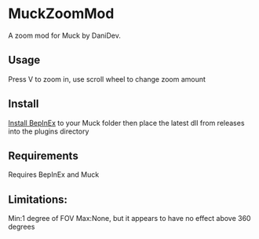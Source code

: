 # MuckZoomMod
A zoom mod for Muck by DaniDev.


## Usage
Press V to zoom in, use scroll wheel to change zoom amount

## Install
[Install BepInEx](https://docs.bepinex.dev/master/articles/user_guide/installation/index.html?tabs=tabid-win) to your Muck folder then place the latest dll from releases into the plugins directory

## Requirements
Requires BepInEx and Muck

## Limitations:
Min:1 degree of FOV
Max:None, but it appears to have no effect above 360 degrees

